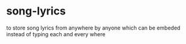 # song-lyrics
to store song lyrics from anywhere by anyone which can be embeded instead of typing each and every where

